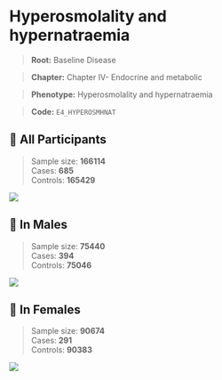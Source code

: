 # Hyperosmolality and hypernatraemia

> **Root:** Baseline Disease  

> **Chapter:** Chapter IV- Endocrine and metabolic  

> **Phenotype:** Hyperosmolality and hypernatraemia  

> **Code:** `E4_HYPEROSMHNAT`

## 🧪 All Participants  
> Sample size: **166114**  
> Cases: **685**  
> Controls: **165429**
<img src="/Disease/Figures/ALL/Incidence/E4_HYPEROSMHNAT.png"/>
<CsvTable src="/Disease_Data/ALL/Incidence/COX_E4_HYPEROSMHNAT.csv" label="🔍 View full results" />

## 👨 In Males  
> Sample size: **75440**  
> Cases: **394**  
> Controls: **75046**
<img src="/Disease/Figures/Male/Incidence/E4_HYPEROSMHNAT.png"/>
<CsvTable src="/Disease_Data/Male/Incidence/COX_E4_HYPEROSMHNAT.csv" label="🔍 View full results" />

## 👩 In Females  
> Sample size: **90674**  
> Cases: **291**  
> Controls: **90383**
<img src="/Disease/Figures/Female/Incidence/E4_HYPEROSMHNAT.png"/>
<CsvTable src="/Disease_Data/Female/Incidence/COX_E4_HYPEROSMHNAT.csv" label="🔍 View full results" />
